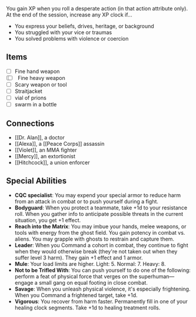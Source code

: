 
You gain XP when you roll a desperate action (in that action attribute only). At the end of the session, increase any XP clock if...
- You express your beliefs, drives, heritage, or background
- You struggled with your vice or traumas
- You solved problems with violence or coercion
## Items
- [ ] Fine hand weapon 
- [ ] <input type="checkbox"/> <input type="checkbox"/> Fine heavy weapon 
- [ ] Scary weapon or tool 
- [ ] Straitjacket
- [ ] vial of prions
- [ ] swarm in a bottle

## Connections
- [[Dr. Alan]], a doctor
- [[Alexa]], a [[Peace Corps]] assassin
- [[Violet]], an MMA fighter
- [[Mercy]], an extortionist
- [[Hitchcock]], a union enforcer
## Special Abilities
- **CQC specialist**: You may expend your special armor to reduce harm from an attack in combat or to push yourself during a fight. 
- **Bodyguard**: When you protect a teammate, take +1d to your resistance roll. When you gather info to anticipate possible threats in the current situation, you get +1 effect. 
- **Reach into the Matrix**: You may imbue your hands, melee weapons, or tools with energy from the ghost field. You gain potency in combat vs. aliens. You may grapple with ghosts to restrain and capture them.
- **Leader**: When you Command a cohort in combat, they continue to fight when they would otherwise break (they're not taken out when they suffer level 3 harm). They gain +1 effect and 1 armor. 
- **Mule**: Your load limits are higher. Light: 5. Normal: 7. Heavy: 8. 
- **Not to be Trifled With**: You can push yourself to do one of the following: perform a feat of physical force that verges on the superhuman—engage a small gang on equal footing in close combat.
- **Savage**: When you unleash physical violence, it's especially frightening. When you Command a frightened target, take +1d. 
- **Vigorous**: You recover from harm faster. Permanently fill in one of your healing clock segments. Take +1d to healing treatment rolls. 

